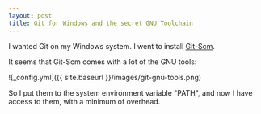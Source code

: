 ```yaml
---
layout: post
title: Git for Windows and the secret GNU Toolchain
---
```


I wanted Git on my Windows system. I went to install [Git-Scm](https://git-scm.com/).

It seems that Git-Scm comes with a lot of the GNU tools:

![_config.yml]({{ site.baseurl }}/images/git-gnu-tools.png)

So I put them to the system environment variable "PATH", and now I have access to them, with a minimum of overhead.
